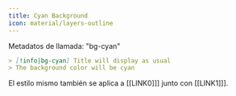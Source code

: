 ```yaml
---
title: Cyan Background
icon: material/layers-outline
---
```


Metadatos de llamada: "bg-cyan"

```md
> [!info|bg-cyan] Title will display as usual
> The background color will be cyan
```

El estilo mismo también se aplica a [[LINK0]]] junto con [[LINK1]]].